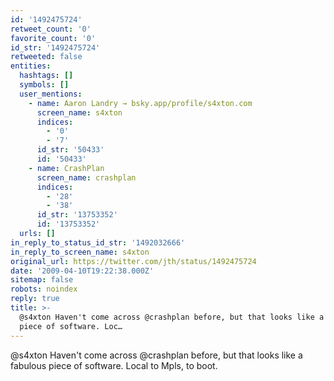 ```yaml
---
id: '1492475724'
retweet_count: '0'
favorite_count: '0'
id_str: '1492475724'
retweeted: false
entities:
  hashtags: []
  symbols: []
  user_mentions:
    - name: Aaron Landry → bsky.app/profile/s4xton.com
      screen_name: s4xton
      indices:
        - '0'
        - '7'
      id_str: '50433'
      id: '50433'
    - name: CrashPlan
      screen_name: crashplan
      indices:
        - '28'
        - '38'
      id_str: '13753352'
      id: '13753352'
  urls: []
in_reply_to_status_id_str: '1492032666'
in_reply_to_screen_name: s4xton
original_url: https://twitter.com/jth/status/1492475724
date: '2009-04-10T19:22:38.000Z'
sitemap: false
robots: noindex
reply: true
title: >-
  @s4xton Haven't come across @crashplan before, but that looks like a fabulous
  piece of software. Loc…
---
```


@s4xton Haven't come across @crashplan before, but that looks like a fabulous piece of software. Local to Mpls, to boot.